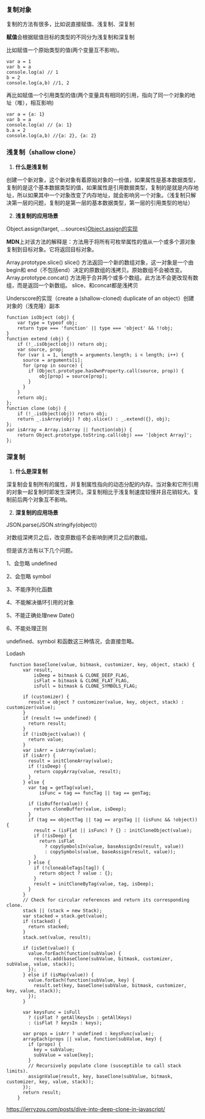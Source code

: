 ### **复制对象**

复制的方法有很多，比如说直接赋值、浅复制、深复制

**赋值**会根据赋值目标的类型的不同分为浅复制和深复制

比如赋值一个原始类型的值(两个变量互不影响)。

```
var a = 1
var b = a
console.log(a) // 1
b = 2
console.log(a,b) //1, 2
```
再比如赋值一个引用类型的值(两个变量具有相同的引用，指向了同一个对象的地址（堆），相互影响)
```
var a = {a: 1}
var b = a
console.log(a) // {a: 1}
b.a = 2
console.log(a,b) //{a: 2}, {a: 2}
```
### **浅复制（shallow clone）**
1. **什么是浅复制**

创建一个新对象，这个新对象有着原始对象的一份值，如果属性是基本数据类型，复制的是这个基本数据类型的值，如果属性是引用数据类型，复制的是就是内存地址，所以如果其中一个对象改变了内存地址，就会影响另一个对象。（浅复制只解决第一层的问题，复制的是第一层的基本数据类型，第一层的引用类型的地址）

2. **浅复制的应用场景**

Object.assign(target, ...sources)[Object.assign的实现](https://github.com/benfangdesaozhu/study/blob/master/js%E5%9F%BA%E7%A1%80/6%E3%80%81Object.assign.js)

**MDN**上对该方法的解释是：方法用于将所有可枚举属性的值从一个或多个源对象复制到目标对象。它将返回目标对象。

Array.prototype.slice()
slice() 方法返回一个新的数组对象，这一对象是一个由 begin和 end（不包括end）决定的原数组的浅拷贝。原始数组不会被改变。
Array.prototype.concat() 方法用于合并两个或多个数组。此方法不会更改现有数组，而是返回一个新数组。
slice、和concat都是浅拷贝

Underscore的实现（create a (shallow-cloned) duplicate of an object）创建对象的（浅克隆）副本
```
function isObject (obj) {
    var type = typeof obj;
    return type === 'function' || type === 'object' && !!obj;
}
function extend (obj) {
    if (!_.isObject(obj)) return obj;
    var source, prop;
    for (var i = 1, length = arguments.length; i < length; i++) {
      source = arguments[i];
      for (prop in source) {
        if (Object.prototype.hasOwnProperty.call(source, prop)) {
            obj[prop] = source[prop];
        }
      }
    }
    return obj;
};
function clone (obj) {
    if (!_.isObject(obj)) return obj;
    return _.isArray(obj) ? obj.slice() : _.extend({}, obj);
};
var isArray = Array.isArray || function(obj) {
    return Object.prototype.toString.call(obj) === '[object Array]';
};
```

### **深复制**
1. **什么是深复制**

深复制会复制所有的属性，并复制属性指向的动态分配的内存。当对象和它所引用的对象一起复制时即发生深拷贝。深复制相比于浅复制速度较慢并且花销较大。复制前后两个对象互不影响。

2. **深复制的应用场景**

JSON.parse(JSON.stringify(object))

对数组深拷贝之后，改变原数组不会影响到拷贝之后的数组。

但是该方法有以下几个问题。

1、会忽略 undefined

2、会忽略 symbol

3、不能序列化函数

4、不能解决循环引用的对象

5、不能正确处理new Date()

6、不能处理正则

undefined、symbol 和函数这三种情况，会直接忽略。

Lodash 
```
 function baseClone(value, bitmask, customizer, key, object, stack) {
      var result,
          isDeep = bitmask & CLONE_DEEP_FLAG,
          isFlat = bitmask & CLONE_FLAT_FLAG,
          isFull = bitmask & CLONE_SYMBOLS_FLAG;

      if (customizer) {
        result = object ? customizer(value, key, object, stack) : customizer(value);
      }
      if (result !== undefined) {
        return result;
      }
      if (!isObject(value)) {
        return value;
      }
      var isArr = isArray(value);
      if (isArr) {
        result = initCloneArray(value);
        if (!isDeep) {
          return copyArray(value, result);
        }
      } else {
        var tag = getTag(value),
            isFunc = tag == funcTag || tag == genTag;

        if (isBuffer(value)) {
          return cloneBuffer(value, isDeep);
        }
        if (tag == objectTag || tag == argsTag || (isFunc && !object)) {
          result = (isFlat || isFunc) ? {} : initCloneObject(value);
          if (!isDeep) {
            return isFlat
              ? copySymbolsIn(value, baseAssignIn(result, value))
              : copySymbols(value, baseAssign(result, value));
          }
        } else {
          if (!cloneableTags[tag]) {
            return object ? value : {};
          }
          result = initCloneByTag(value, tag, isDeep);
        }
      }
      // Check for circular references and return its corresponding clone.
      stack || (stack = new Stack);
      var stacked = stack.get(value);
      if (stacked) {
        return stacked;
      }
      stack.set(value, result);

      if (isSet(value)) {
        value.forEach(function(subValue) {
          result.add(baseClone(subValue, bitmask, customizer, subValue, value, stack));
        });
      } else if (isMap(value)) {
        value.forEach(function(subValue, key) {
          result.set(key, baseClone(subValue, bitmask, customizer, key, value, stack));
        });
      }

      var keysFunc = isFull
        ? (isFlat ? getAllKeysIn : getAllKeys)
        : (isFlat ? keysIn : keys);

      var props = isArr ? undefined : keysFunc(value);
      arrayEach(props || value, function(subValue, key) {
        if (props) {
          key = subValue;
          subValue = value[key];
        }
        // Recursively populate clone (susceptible to call stack limits).
        assignValue(result, key, baseClone(subValue, bitmask, customizer, key, value, stack));
      });
      return result;
    }
```
https://jerryzou.com/posts/dive-into-deep-clone-in-javascript/